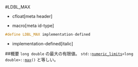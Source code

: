 #LDBL_MAX
* cfloat[meta header]

* macro[meta id-type]

```cpp
#define LDBL_MAX implementation-defined
```
* implementation-defined[italic]

##概要
`long double` の最大の有限値。
`std::`[`numeric_limits`](/reference/limits/numeric_limits.md)`<long double>::`[`max`](/reference/limits/numeric_limits/max.md)`()` と等しい。
